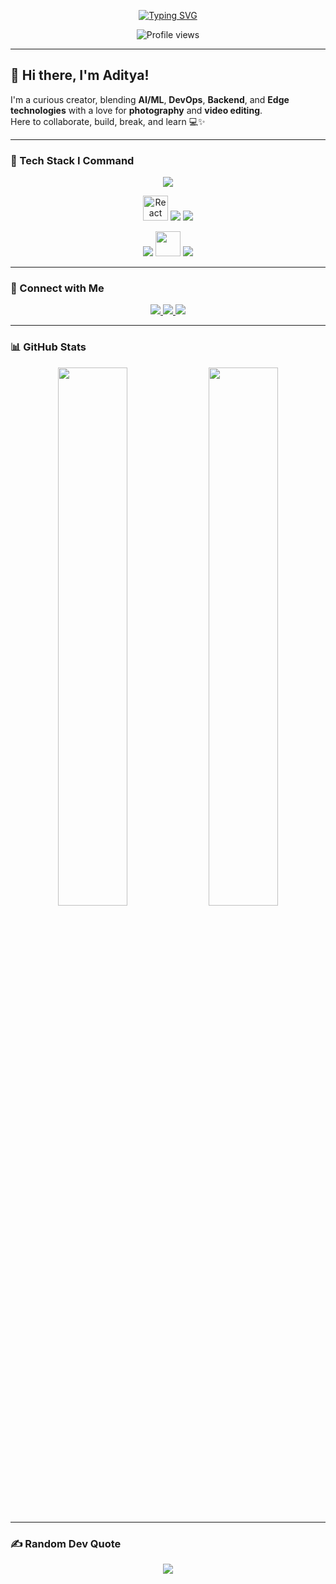 <!-- Typing SVG Header -->
<p align="center">
  <a href="https://git.io/typing-svg">
    <img src="https://readme-typing-svg.demolab.com?font=Fira+Code&weight=500&size=24&duration=3000&pause=1000&color=08F7FE&center=true&vCenter=true&multiline=true&width=800&height=80&lines=I'm+a+Full-Stack+Web+Developer;I'm+an+AI%2FML+Enthusiast;I'm+a+Video+Editor+%26+Photographer;I'm+a+Linux+%26+DevOps+Learner" alt="Typing SVG" />
  </a>
</p>

<!-- Profile View Counter -->
<p align="center">
  <img src="https://komarev.com/ghpvc/?username=aditzz073&style=for-the-badge&color=blueviolet" alt="Profile views" />
</p>

---

## 👋 Hi there, I'm Aditya!
I'm a curious creator, blending **AI/ML**, **DevOps**, **Backend**, and **Edge technologies** with a love for **photography** and **video editing**.  
Here to collaborate, build, break, and learn 💻✨

---

### 🧠 Tech Stack I Command
<!-- Fully Animated Icons via skillicons.dev & techstack-generator -->
<p align="center">
  <img src="https://skillicons.dev/icons?i=python,js,ts,java,go,c,cpp&theme=dark" />
</p>
<p align="center">
  <img src="https://techstack-generator.vercel.app/react-icon.svg" alt="React" width="40" height="40" />
  <img src="https://skillicons.dev/icons?i=nextjs,nodejs,express,flask&theme=dark" />
  <img src="https://skillicons.dev/icons?i=tailwind,firebase,mysql&theme=dark" />
</p>
<p align="center">
  <img src="https://skillicons.dev/icons?i=docker&theme=dark" />
  <img src="https://techstack-generator.vercel.app/kubernetes-icon.svg" width="40" height="40" />
  <img src="https://skillicons.dev/icons?i=jenkins,git,github,githubactions,linux&theme=dark" />
</p>

---

### 🔗 Connect with Me
<p align="center">
  <a href="https://www.instagram.com/adityaaa073">
    <img src="https://img.shields.io/badge/Instagram-E4405F?style=for-the-badge&logo=instagram&logoColor=white" />
  </a>
  <a href="https://www.linkedin.com/in/aditya-pujer/">
    <img src="https://img.shields.io/badge/LinkedIn-0077B5?style=for-the-badge&logo=linkedin&logoColor=white" />
  </a>
  <a href="mailto:pujeradi@gmail.com">
    <img src="https://img.shields.io/badge/Gmail-D14836?style=for-the-badge&logo=gmail&logoColor=white" />
  </a>
</p>

---

### 📊 GitHub Stats

<div align="center">
  <img src="https://github-readme-streak-stats.herokuapp.com/?user=aditzz073&theme=monokai&hide_border=true" width="47%" />
  <img src="https://github-readme-stats.vercel.app/api/top-langs/?username=aditzz073&theme=monokai&hide_border=true&layout=compact" width="47%" />
</div>

---

### ✍️ Random Dev Quote
<p align="center">
  <img src="https://quotes-github-readme.vercel.app/api?type=horizontal&theme=gruvbox" />
</p>
